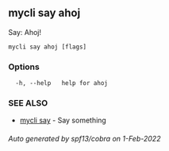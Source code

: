 ## mycli say ahoj

Say: Ahoj!

```
mycli say ahoj [flags]
```

### Options

```
  -h, --help   help for ahoj
```

### SEE ALSO

* [mycli say](mycli_say.md)	 - Say something

###### Auto generated by spf13/cobra on 1-Feb-2022
